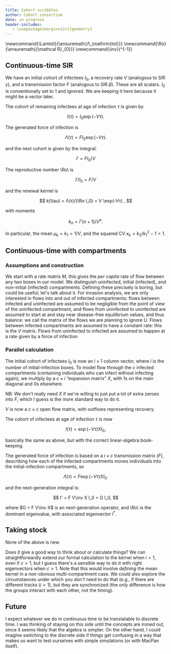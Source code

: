 ```yaml
---
title: Cohort scribbles
author: Cohort consortium
date: in progress
header-includes:
   - \usepackage[margin=1in]{geometry}
---
```


\newcommand{\Lamtot}{\ensuremath{Λ_\mathrm{tot}}}
\newcommand{\Ro}{\ensuremath{{\mathcal R}_{0}}}
\newcommand{\inv}{^{-1}}

## Continuous-time SIR

We have an initial cohort of infectees $I_0$, a recovery rate $V$ (analogous to SIR $γ$), and a transmission factor $F$ (analogous to SIR $β$). These are all scalars. $I_0$ is conventionally set to 1 and ignored. We are keeping it here because it might be a vector later.

The cohort of remaining infectees at age of infection $τ$ is given by

$$ I(τ) = I_0 \exp (-Vτ). $$

The generated force of infection is

$$ Λ(τ) = F I_0 \exp(-Vτ). $$

and the next cohort is given by the integral:

$$ I' = F I_0 / V $$

The reproductive number \Ro\ is

$$ I'/I_0 = F/V $$

and the renewal kernel is 

$$ k(\tau) = Λ(τ)/(\Ro I_0) = V \exp(-Vτ) , $$

with moments 

$$k_n = Γ(n+1)/V^n.$$

In particular, the mean $\mu_k=k_1 = 1/V$, and the squared CV $κ_k = k_2/k_1^2 - 1 = 1$.

## Continuous-time with compartments

### Assumptions and construction

We start with a rate matrix $M$, this gives the _per capita_ rate of flow between any two boxes in our model. We distinguish uninfected, initial (infected), and non-initial (infected) compartments. Defining these precisely is boring, but could be useful; let's talk about it. For invasion analysis, we are only interested in flows into and out of infected compartments: flows between infected and uninfected are assumed to be negligible from the point of view of the uninfected compartment, and flows from uninfected to uninfected are assumed to start at and stay near disease-free equilibrium values, and thus balance: we call the matrix of the flows we are planning to ignore $U$. Flows between infected compartments are assumed to have a constant rate: this is the $V$ matrix. Flows from uninfected to infected are assumed to happen at a rate given by a force of infection

### Parallel calculation

The initial cohort of infectees $I_0$ is now an $i×1$ column vector, where $i$ is the number of initial-infection boxes.
To model flow through the $c$ infected compartments (containing individuals who can infect without infecting again), we multiply by a $c×i$ “expansion matrix” $X$, with 1s on the main diagonal and 0s elsewhere.

NB: We don't really need $X$ if we're willing to just put a lot of extra zeroes into $F$, which I guess is the more standard way to do it.

$V$ is now a $c×c$ open flow matrix, with outflows representing recovery. 

The cohort of infectees at age of infection $τ$ is now

$$ I(τ) = \exp (-Vτ) X I_0, $$

basically the same as above, but with the correct linear-algebra book-keeping.

The generated force of infection is based on a $i×c$ transmission matrix ($F$), describing how each of the infected compartments moves individuals into the initial-infection compartments, so

$$ Λ(τ) = F \exp (-Vτ) X I_0. $$

and the next-generation integral is:

$$ I' = F V\inv X I_0 = G I_0, $$

where $G = F V\inv X$ is an next-generation operator, and \Ro\ is the dominant eigenvalue, with associated eigenvector $I^*$.

## Taking stock

None of the above is new.

Does it give a good way to think about or calculate things? We can straightforwardly extend our formal calculation to the kernel when $i=1$, even if $c>1$, but I guess there's a sensible way to do it with right eigenvectors when $c>1$. Note that this would involve _defining_ the mean kernel in a non-obvious multi-compartment case. We could also explore the circumstances under which you _don't_ need to do that (e.g., if there are different tracks ($i>1$), but they are synchronized (the only difference is how the groups interact with each other, not the timing).

## Future

I expect whatever we do in continuous time to be translatable to discrete time. I was thinking of staying on this side until the concepts are ironed out, since it seems likely that the algebra is simpler. On the other hand, I could imagine switching to the discrete side if things get confusing in a way that makes us want to test ourselves with simple simulations (or with MacPan itself).

